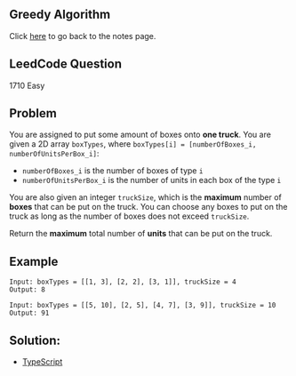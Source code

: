 ## Greedy Algorithm
Click [here](../notes.md) to go back to the notes page.

## LeedCode Question
1710 Easy

## Problem
You are assigned to put some amount of boxes onto **one truck**. You are given a 2D array ```boxTypes```, where ```boxTypes[i] = [numberOfBoxes_i, numberOfUnitsPerBox_i]```:
- ```numberOfBoxes_i``` is the number of boxes of type ```i```
- ```numberOfUnitsPerBox_i``` is the number of units in each box of the type ```i```

You are also given an integer ```truckSize```, which is the **maximum** number of **boxes** that can be put on the truck. You can choose any boxes to put on the truck as long as the number of boxes does not exceed ```truckSize```.

Return the **maximum** total number of **units** that can be put on the truck.

## Example
```
Input: boxTypes = [[1, 3], [2, 2], [3, 1]], truckSize = 4
Output: 8

Input: boxTypes = [[5, 10], [2, 5], [4, 7], [3, 9]], truckSize = 10
Output: 91
```

## Solution:
- [TypeScript](./maximum_units_on_a_truck.ts)
